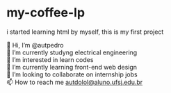 # my-coffee-lp
i started learning html by myself, this is my first project

👋 Hi, I’m @autpedro <br>
🔋 I’m currently studyng electrical engineering<br>
👀 I’m interested in learn codes<br>
🌱 I’m currently learning front-end web design<br>
💞️ I’m looking to collaborate on internship jobs<br>
📫 How to reach me autdolol@aluno.ufsj.edu.br
